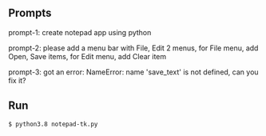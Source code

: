 ## Prompts
prompt-1: create notepad app using python

prompt-2: please add a menu bar with File, Edit 2 menus, for File menu, add Open, Save items, for Edit menu, add Clear item

prompt-3: got an error: NameError: name 'save_text' is not defined, can you fix it?

## Run
```
$ python3.8 notepad-tk.py
```
